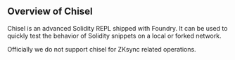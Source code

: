 ## Overview of Chisel

Chisel is an advanced Solidity REPL shipped with Foundry. It can be used to quickly test the behavior of Solidity snippets
on a local or forked network.

Officially we do not support chisel for ZKsync related operations.